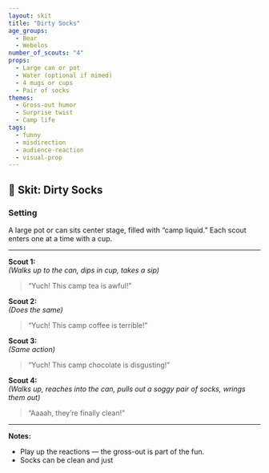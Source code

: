 ```yaml
---
layout: skit
title: "Dirty Socks"
age_groups:
  - Bear
  - Webelos
number_of_scouts: "4"
props:
  - Large can or pot
  - Water (optional if mimed)
  - 4 mugs or cups
  - Pair of socks
themes:
  - Gross-out humor
  - Surprise twist
  - Camp life
tags:
  - funny
  - misdirection
  - audience-reaction
  - visual-prop
---
```


## 🧦 Skit: Dirty Socks

### Setting
A large pot or can sits center stage, filled with “camp liquid.” Each scout enters one at a time with a cup.

---

**Scout 1:**  
*(Walks up to the can, dips in cup, takes a sip)*  
> “Yuch! This camp tea is awful!”

**Scout 2:**  
*(Does the same)*  
> “Yuch! This camp coffee is terrible!”

**Scout 3:**  
*(Same action)*  
> “Yuch! This camp chocolate is disgusting!”

**Scout 4:**  
*(Walks up, reaches into the can, pulls out a soggy pair of socks, wrings them out)*  
> “Aaaah, they’re finally clean!”

---

**Notes:**
- Play up the reactions — the gross-out is part of the fun.
- Socks can be clean and just

